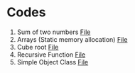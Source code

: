 # Codes
1. Sum of two numbers [File](ex_Codes/a2b_sum.cpp)
2. Arrays (Static memory allocation) [File](ex_Codes/array_exp.cpp)
3. Cube root [File](ex_Codes/new_rap.cpp)
4. Recursive Function [File](ex_Codes/rec_func.cpp)
5. Simple Object Class [File](ex_Codes/simp_cls.cpp)
